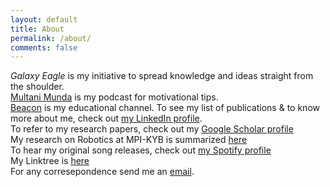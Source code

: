 ```yaml
---
layout: default
title: About
permalink: /about/
comments: false
---
```

_Galaxy Eagle_ is my initiative to spread knowledge and ideas straight from the shoulder.   
[Multani Munda](https://www.apple.co/3ogQGg3) is my podcast for motivational tips.  
[Beacon](https://www.youtube.com/@beacon) is my educational channel.
To see my list of publications & to know more about me, check out [my LinkedIn profile](https://www.linkedin.com/in/ramanbutta/).  
To refer to my research papers, check out my [Google Scholar profile](https://scholar.google.com/citations?user=hjX2g2wAAAAJ&hl=en)  
My research on Robotics at MPI-KYB is summarized [here](https://www.kyb.tuebingen.mpg.de/person/58710/272198)   
To hear my original song releases, check out [my Spotify profile](https://open.spotify.com/artist/0njPAhPdvUc5MSgI5DMBdH)   
My Linktree is [here](https://linktr.ee/rbutta)  
For any corresepondence send me an [email](mailto:raman.butta.nitdgp@gmail.com).  

<!---You can express your gratitude to _Galaxy Eagle_ by contributing [here](https://www.paypal.me/ramanbutta).--->

